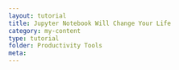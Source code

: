 ```yaml
---
layout: tutorial
title: Jupyter Notebook Will Change Your Life
category: my-content
type: tutorial
folder: Productivity Tools
meta:
---
```


